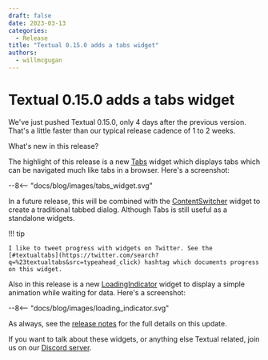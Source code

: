 ```yaml
---
draft: false
date: 2023-03-13
categories:
  - Release
title: "Textual 0.15.0 adds a tabs widget"
authors:
  - willmcgugan
---
```


# Textual 0.15.0 adds a tabs widget

We've just pushed Textual 0.15.0, only 4 days after the previous version. That's a little faster than our typical release cadence of 1 to 2 weeks.

What's new in this release?

<!-- more -->

The highlight of this release is a new [Tabs](./widgets/../../../widgets/tabs.md) widget which displays tabs which can be navigated much like tabs in a browser. Here's a screenshot:

<div>
--8<-- "docs/blog/images/tabs_widget.svg"
</div>

In a future release, this will be combined with the [ContentSwitcher](../../widgets/content_switcher.md) widget to create a traditional tabbed dialog. Although Tabs is still useful as a standalone widgets.

!!! tip

    I like to tweet progress with widgets on Twitter. See the [#textualtabs](https://twitter.com/search?q=%23textualtabs&src=typeahead_click) hashtag which documents progress on this widget.

Also in this release is a new [LoadingIndicator](./../../widgets/loading_indicator.md) widget to display a simple animation while waiting for data. Here's a screenshot:

<div>
--8<-- "docs/blog/images/loading_indicator.svg"
</div>

As always, see the [release notes](https://github.com/Textualize/textual/releases/tag/v0.15.0) for the full details on this update.

If you want to talk about these widgets, or anything else Textual related, join us on our [Discord server](https://discord.gg/Enf6Z3qhVr).
